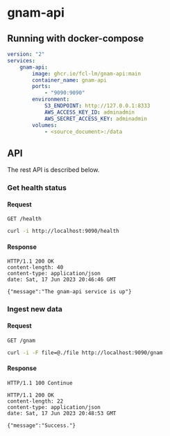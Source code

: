 # gnam-api

## Running with docker-compose

```yaml
version: "2"
services:
    gnam-api:
        image: ghcr.io/fcl-lm/gnam-api:main
        container_name: gnam-api
        ports:
            - "9090:9090"
        environment:
            S3_ENDPOINT: http://127.0.0.1:8333
            AWS_ACCESS_KEY_ID: adminadmin
            AWS_SECRET_ACCESS_KEY: adminadmin
        volumes:
            - <source_document>:/data
```

## API
The rest API is described below.

### Get health status
#### Request
`GET /health`
```bash
curl -i http://localhost:9090/health
```

#### Response
```
HTTP/1.1 200 OK
content-length: 40
content-type: application/json
date: Sat, 17 Jun 2023 20:46:46 GMT

{"message":"The gnam-api service is up"}
```

### Ingest new data
#### Request
`GET /gnam`
```bash
curl -i -F file=@./file http://localhost:9090/gnam
```

#### Response
```
HTTP/1.1 100 Continue

HTTP/1.1 200 OK
content-length: 22
content-type: application/json
date: Sat, 17 Jun 2023 20:48:53 GMT

{"message":"Success."}
```